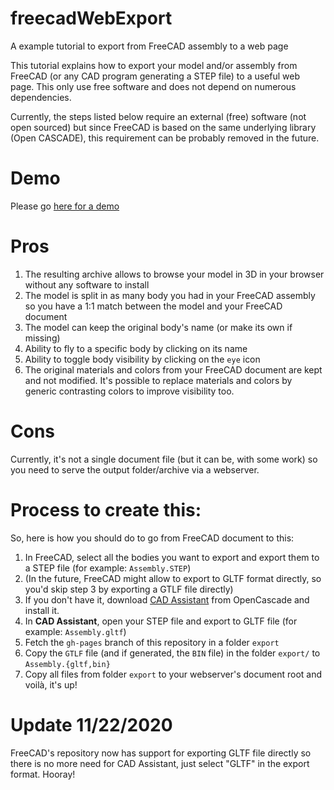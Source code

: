 # freecadWebExport
A example tutorial to export from FreeCAD assembly to a web page

This tutorial explains how to export your model and/or assembly from FreeCAD (or any CAD program generating a STEP file) to a useful web page.
This only use free software and does not depend on numerous dependencies.

Currently, the steps listed below require an external (free) software (not open sourced) but since FreeCAD is based on the same underlying 
library (Open CASCADE), this requirement can be probably removed in the future.

# Demo
Please go [here for a demo](https://x-ryl669.github.io/freecadWebExport)

# Pros

1. The resulting archive allows to browse your model in 3D in your browser without any software to install
2. The model is split in as many body you had in your FreeCAD assembly so you have a 1:1 match between the model and your FreeCAD document
3. The model can keep the original body's name (or make its own if missing)
4. Ability to fly to a specific body by clicking on its name
5. Ability to toggle body visibility by clicking on the `eye` icon
6. The original materials and colors from your FreeCAD document are kept and not modified. It's possible to replace materials and colors by generic contrasting colors to improve visibility too. 
 
# Cons
Currently, it's not a single document file (but it can be, with some work) so you need to serve the output folder/archive via a webserver.

# Process to create this:
So, here is how you should do to go from FreeCAD document to this:

1. In FreeCAD, select all the bodies you want to export and export them to a STEP file (for example: `Assembly.STEP`)
2. (In the future, FreeCAD might allow to export to GLTF format directly, so you'd skip step 3 by exporting a GTLF file directly)
3. If you don't have it, download [CAD Assistant](https://www.opencascade.com/content/cad-assistant) from OpenCascade and install it.
4. In **CAD Assistant**, open your STEP file and export to GLTF file (for example: `Assembly.gltf`)
5. Fetch the `gh-pages` branch of this repository in a folder `export`
6. Copy the `GTLF` file (and if generated, the `BIN` file) in the folder `export/` to `Assembly.{gltf,bin}`
7. Copy all files from folder `export` to your webserver's document root and voilà, it's up!

# Update 11/22/2020
FreeCAD's repository now has support for exporting GLTF file directly so there is no more need for CAD Assistant, just select "GLTF" in the export format. 
Hooray! 
